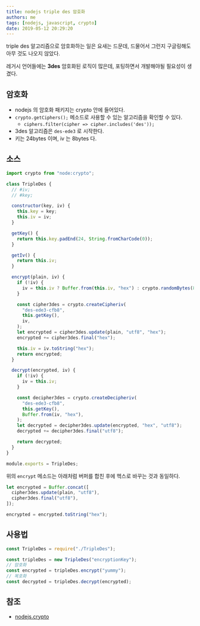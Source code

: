 ```yaml
---
title: nodejs triple des 암호화
authors: me
tags: [nodejs, javascript, crypto]
date: 2019-05-12 20:29:20
---
```


triple des 알고리즘으로 암호화하는 일은 요새는 드문데, 드물어서 그런지 구글링해도 아무 것도 나오지 않았다.

레거시 언어들에는 **3des** 암호화된 로직이 많은데, 포팅하면서 개발해야될 필요성이 생겼다.

## 암호화

- nodejs 의 암호화 패키지는 crypto 안에 들어있다.
- `crypto.getCiphers();` 메소드로 사용할 수 있는 알고리즘을 확인할 수 있다.
  - `ciphers.filter(cipher => cipher.includes('des'));`
- 3des 알고리즘은 `des-ede3` 로 시작한다.
- 키는 24bytes 이며, iv 는 8bytes 다.

## 소스

```js
import crypto from "node:crypto";

class TripleDes {
  // #iv;
  // #key;

  constructor(key, iv) {
    this.key = key;
    this.iv = iv;
  }

  getKey() {
    return this.key.padEnd(24, String.fromCharCode(0));
  }

  getIv() {
    return this.iv;
  }

  encrypt(plain, iv) {
    if (!iv) {
      iv = this.iv ? Buffer.from(this.iv, "hex") : crypto.randomBytes(8);
    }

    const cipher3des = crypto.createCipheriv(
      "des-ede3-cfb8",
      this.getKey(),
      iv,
    );
    let encrypted = cipher3des.update(plain, "utf8", "hex");
    encrypted += cipher3des.final("hex");

    this.iv = iv.toString("hex");
    return encrypted;
  }

  decrypt(encrypted, iv) {
    if (!iv) {
      iv = this.iv;
    }

    const decipher3des = crypto.createDecipheriv(
      "des-ede3-cfb8",
      this.getKey(),
      Buffer.from(iv, "hex"),
    );
    let decrypted = decipher3des.update(encrypted, "hex", "utf8");
    decrypted += decipher3des.final("utf8");

    return decrypted;
  }
}

module.exports = TripleDes;
```

위의 `encrypt` 메소드는 아래처럼 버퍼를 합친 후에 헥스로 바꾸는 것과 동일하다.

```js
let encrypted = Buffer.concat([
  cipher3des.update(plain, "utf8"),
  cipher3des.final("utf8"),
]);

encrypted = encrypted.toString("hex");
```

## 사용법

```js
const TripleDes = require("./TripleDes");

const tripleDes = new TripleDes("encryptionKey");
// 암호화
const encrypted = tripleDes.encrypt("yummy");
// 복호화
const decrypted = tripleDes.decrypt(encrypted);
```

## 참조

- [nodejs.crypto](https://nodejs.org/api/crypto.html)
